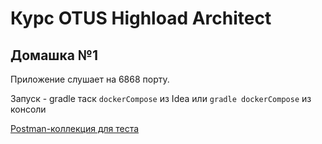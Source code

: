 # Курс OTUS Highload Architect

## Домашка №1
Приложение слушает на 6868 порту. 

Запуск - gradle таск `dockerCompose` из Idea или `gradle dockerCompose` из консоли

[Postman-коллекция для теста](https://www.postman.com/satellite-astronomer-74457762/workspace/otus-social/collection/24147546-06255d1b-628e-4227-96f5-959ddbefdbfc?action=share&creator=24147546)
